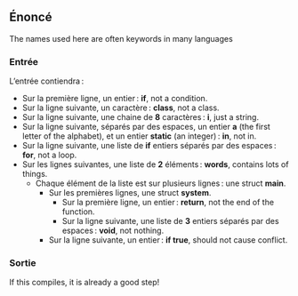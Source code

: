 ## Énoncé

The names used here are often keywords in many languages

### Entrée

L’entrée contiendra :

- Sur la première ligne, un entier : **if**, not a condition.
- Sur la ligne suivante, un caractère : **class**, not a class.
- Sur la ligne suivante, une chaine de **8** caractères : **i**, just a string.
- Sur la ligne suivante, séparés par des espaces, un entier **a** (the first
  letter of the alphabet), et un entier **static** (an integer) : **in**, not
  in.
- Sur la ligne suivante, une liste de **if** entiers séparés par des espaces :
  **for**, not a loop.
- Sur les lignes suivantes, une liste de **2** éléments : **words**, contains
  lots of things.
    - Chaque élément de la liste est sur plusieurs lignes : une struct
      **main**.
        - Sur les premières lignes, une struct **system**.
            - Sur la première ligne, un entier : **return**, not the end of the
              function.
            - Sur la ligne suivante, une liste de **3** entiers séparés par des
              espaces : **void**, not nothing.
        - Sur la ligne suivante, un entier : **if true**, should not cause
          conflict.

### Sortie

If this compiles, it is already a good step!
